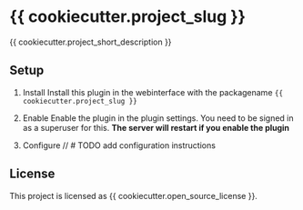 # {{ cookiecutter.project_slug }}

{{ cookiecutter.project_short_description }}

## Setup

1. Install
Install this plugin in the webinterface with the packagename `{{ cookiecutter.project_slug }}`

2. Enable
Enable the plugin in the plugin settings. You need to be signed in as a superuser for this.
**The server will restart if you enable the plugin**

3. Configure
// # TODO add configuration instructions

## License
This project is licensed as {{ cookiecutter.open_source_license }}.

